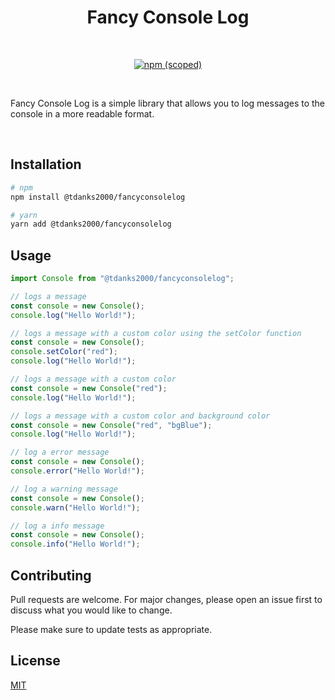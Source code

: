 <h1 align="center"> Fancy Console Log </h1> 

<br />

<p align="center">
  <a href="https://www.npmjs.com/package/@tdanks2000/fancyconsolelog" target="_blank">
    <img src="https://img.shields.io/npm/v/@tdanks2000/fancyconsolelog" alt="npm (scoped)">
  </a>
</p>

<br />

Fancy Console Log is a simple library that allows you to log messages to the console in a more readable format.

<br />

## Installation

```bash
# npm
npm install @tdanks2000/fancyconsolelog
```

```bash
# yarn
yarn add @tdanks2000/fancyconsolelog
```

## Usage

```ts
import Console from "@tdanks2000/fancyconsolelog";

// logs a message
const console = new Console();
console.log("Hello World!");

// logs a message with a custom color using the setColor function
const console = new Console();
console.setColor("red");
console.log("Hello World!"); 

// logs a message with a custom color
const console = new Console("red");
console.log("Hello World!");

// logs a message with a custom color and background color
const console = new Console("red", "bgBlue");
console.log("Hello World!");

// log a error message
const console = new Console();
console.error("Hello World!");

// log a warning message
const console = new Console();
console.warn("Hello World!");

// log a info message
const console = new Console();
console.info("Hello World!");
```

## Contributing

Pull requests are welcome. For major changes, please open an issue first
to discuss what you would like to change.

Please make sure to update tests as appropriate.

## License

[MIT](https://choosealicense.com/licenses/mit/)
